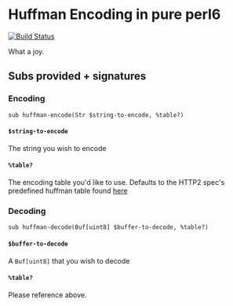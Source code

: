 # Huffman Encoding in pure perl6

[![Build Status](https://travis-ci.org/tony-o/perl6-encoding-huffman-pp6.svg)](https://travis-ci.org/tony-o/perl6-encoding-huffman-pp6)

What a joy.

## Subs provided + signatures

### Encoding

```sub huffman-encode(Str $string-to-encode, %table?)``` 

#### ```$string-to-encode``` 

The string you wish to encode

#### ```%table?```

The encoding table you'd like to use.  Defaults to the HTTP2 spec's predefined huffman table found [here](https://http2.github.io/http2-spec/compression.html#huffman.code)

### Decoding

```sub huffman-decode(Buf[uint8] $buffer-to-decode, %table?)```

#### ```$buffer-to-decode```

A ```Buf[uint8]``` that you wish to decode

#### ```%table?```

Please reference above.
